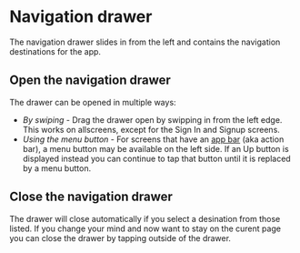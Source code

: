 # Navigation drawer

The navigation drawer slides in from the left and contains the navigation destinations for the app.

## Open the navigation drawer

The drawer can be opened in multiple ways:

- *By swiping* - Drag the drawer open by swipping in from the left edge. This works on allscreens, except for the Sign In and Signup screens.
- *Using the menu button* - For screens that have an [app bar](ui-app-bar.md) (aka action bar), a menu button may be available on the left side. If an Up button is displayed instead you can continue to tap that button until it is replaced by a menu button.

## Close the navigation drawer

The drawer will close automatically if you select a desination from those listed. If you change your mind and now want to stay on the curent page you can close the drawer by tapping outside of the drawer.
